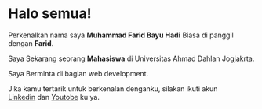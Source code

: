 # Halo semua! 

Perkenalkan nama saya **Muhammad Farid Bayu Hadi** Biasa di panggil dengan **Farid**.<br>

Saya Sekarang seorang **Mahasiswa** di Universitas Ahmad Dahlan Jogjakrta.<br>

Saya Berminta di bagian web development.<br>

Jika kamu tertarik untuk berkenalan denganku, silakan ikuti akun <br> 
[Linkedin](www.linkedin.com/in/muhammad-farid-bayu-hadi-28620837b) dan
[Youtobe](https://youtube.com/@miwtubech?si=A65mYMRuABuG6cAg) ku ya.

